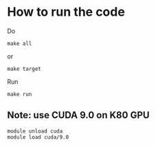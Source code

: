 # How to run the code

Do
```
make all
```
or
```
make target
```

Run
```
make run
```

## Note: use CUDA 9.0 on K80 GPU

```
module unload cuda
module load cuda/9.0
```